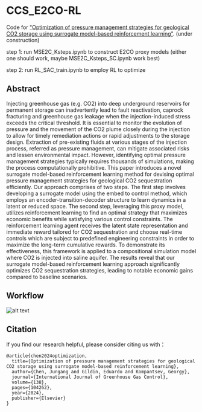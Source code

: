 # CCS_E2CO-RL

Code for 
["Optimization of pressure management strategies for geological CO2 storage using surrogate model-based reinforcement learning"]((https://www.sciencedirect.com/science/article/pii/S1750583624002056)). (under construction)



step 1: run MSE2C_Ksteps.ipynb to construct E2CO proxy models (either one should work, maybe MSE2C_Ksteps_SC.ipynb work best)


step 2: run RL_SAC_train.ipynb to employ RL to optimize

## Abstract
Injecting greenhouse gas (e.g. CO2) into deep underground reservoirs for permanent storage can inadvertently lead to fault reactivation, caprock fracturing and greenhouse gas leakage when the injection-induced stress exceeds the critical threshold. It is essential to monitor the evolution of pressure and the movement of the CO2 plume closely during the injection to allow for timely remediation actions or rapid adjustments to the storage design. Extraction of pre-existing fluids at various stages of the injection process, referred as pressure management, can mitigate associated risks and lessen environmental impact. However, identifying optimal pressure management strategies typically requires thousands of simulations, making the process computationally prohibitive. This paper introduces a novel surrogate model-based reinforcement learning method for devising optimal pressure management strategies for geological CO2 sequestration efficiently. Our approach comprises of two steps. The first step involves developing a surrogate model using the embed to control method, which employs an encoder-transition-decoder structure to learn dynamics in a latent or reduced space. The second step, leveraging this proxy model, utilizes reinforcement learning to find an optimal strategy that maximizes economic benefits while satisfying various control constraints. The reinforcement learning agent receives the latent state representation and immediate reward tailored for CO2 sequestration and choose real-time controls which are subject to predefined engineering constraints in order to maximize the long-term cumulative rewards. To demonstrate its effectiveness, this framework is applied to a compositional simulation model where CO2 is injected into saline aquifer. The results reveal that our surrogate model-based reinforcement learning approach significantly optimizes CO2 sequestration strategies, leading to notable economic gains compared to baseline scenarios.


## Workflow

![alt text]()

## Citation
If you find our research helpful, please consider citing us with：

```
@article{chen2024optimization,
  title={Optimization of pressure management strategies for geological CO2 storage using surrogate model-based reinforcement learning},
  author={Chen, Jungang and Gildin, Eduardo and Kompantsev, Georgy},
  journal={International Journal of Greenhouse Gas Control},
  volume={138},
  pages={104262},
  year={2024},
  publisher={Elsevier}
}
```
